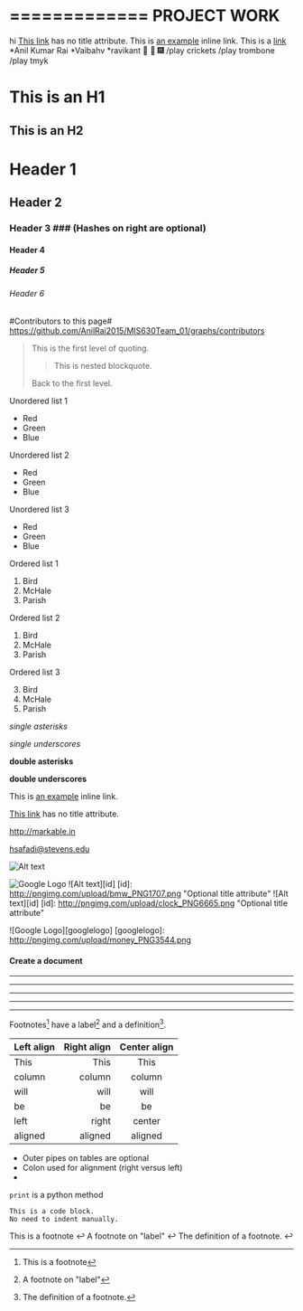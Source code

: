 =============
 PROJECT WORK
=============
hi  [This link](htpps://google.com/ "google") has no title attribute.
This is [an example](http://www.stevens.edu/sit/ "Stevens Institute of Technology") inline link.
This is a [link](htpps://google.com)
*Anil Kumar Rai
    *Vaibahv
    *ravikant  :tennis:
    :tada: :fireworks:
    /play crickets
    /play trombone 
    /play tmyk

This is an H1
=============

This is an H2
-------------
# Header 1 #
## Header 2 ##
### Header 3 ###             (Hashes on right are optional)
#### Header 4 ####
##### Header 5 #####
###### Header 6 ######
#Contributors to this page#
https://github.com/AnilRai2015/MIS630Team_01/graphs/contributors


> This is the first level of quoting.
>
> > This is nested blockquote.
>
> Back to the first level.

Unordered list 1

*   Red
*   Green
*   Blue

Unordered list 2

+   Red
+   Green
+   Blue

Unordered list 3

-   Red
-   Green
-   Blue

Ordered list 1

1.  Bird
2.  McHale
3.  Parish

Ordered list 2

1.  Bird
1.  McHale
1.  Parish

Ordered list 3

3.  Bird
2.  McHale
1.  Parish

*single asterisks*

_single underscores_

**double asterisks**

__double underscores__

This is [an example](http://www.stevens.edu/sit/ "Stevens Institute of Technology") inline link.

[This link](http://example.net/) has no title attribute.

<http://markable.in>

<hsafadi@stevens.edu>

![Alt text](http://pngimg.com/upload/bmw_PNG1712.png "Optional title")

![Google Logo](http://pngimg.com/upload/bmw_PNG1707.png)
![Alt text][id]
[id]: http://pngimg.com/upload/bmw_PNG1707.png  "Optional title attribute"
![Alt text][id]
[id]: http://pngimg.com/upload/clock_PNG6665.png  "Optional title attribute"

![Google Logo][googlelogo]
[googlelogo]: http://pngimg.com/upload/money_PNG3544.png
#### <i class="C:\Users\Anil\Downloads"></i> Create a document


* * *
***
*****
- - -
---------------------------------------


Footnotes[^1] have a label[^label] and a definition[^!DEF].

[^1]: This is a footnote
[^label]: A footnote on "label"
[^!DEF]: The definition of a footnote.


 Left align | Right align | Center align 
:-----------|------------:|:------------:
 This       |        This |     This     
 column     |      column |    column    
 will       |        will |     will     
 be         |          be |      be      
 left       |       right |    center    
 aligned    |     aligned |   aligned 

* Outer pipes on tables are optional
* Colon used for alignment (right versus left)
* 

`print` is a python method

```
This is a code block.
No need to indent manually.
```

This is a footnote ↩
A footnote on "label" ↩
The definition of a footnote. ↩

